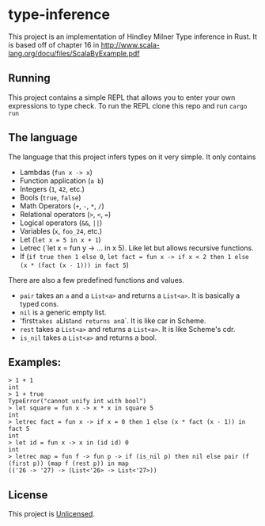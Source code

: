 # type-inference

This project is an implementation of Hindley Milner Type inference in Rust. It is based off of chapter 16 in http://www.scala-lang.org/docu/files/ScalaByExample.pdf

## Running
This project contains a simple REPL that allows you to enter your own expressions to type check. To run the REPL clone this repo and run `cargo run`

## The language
The language that this project infers types on it very simple. It only contains

* Lambdas (`fun x -> x`)
* Function application (`a b`)
* Integers (`1`, `42`, etc.)
* Bools (`true`, `false`)
* Math Operators (`+`, `-`, `*`, `/`)
* Relational operators (`>`, `<`, `=`)
* Logical operators (`&&`, `||`)
* Variables (`x`, `foo_24`, etc.)
* Let (`let x = 5 in x + 1`)
* Letrec (`let x = fun y -> ... in x 5). Like let but allows recursive functions.
* If (`if true then 1 else 0`, `let fact = fun x -> if x < 2 then 1 else (x * (fact (x - 1))) in fact 5`)

There are also a few predefined functions and values.

* `pair` takes an `a` and a `List<a>` and returns a `List<a>`. It is basically a typed cons.
* `nil` is a generic empty list.
* 'first` takes a `List<a>` and returns an `a`. It is like car in Scheme.
* `rest` takes a `List<a>` and returns a `List<a>`. It is like Scheme's cdr.
* `is_nil` takes a `List<a>` and returns a bool.

## Examples:
```
> 1 + 1
int
> 1 + true
TypeError("cannot unify int with bool")
> let square = fun x -> x * x in square 5
int
> letrec fact = fun x -> if x = 0 then 1 else (x * fact (x - 1)) in fact 5
int
> let id = fun x -> x in (id id) 0
int
> letrec map = fun f -> fun p -> if (is_nil p) then nil else pair (f (first p)) (map f (rest p)) in map
(('26 -> '27) -> (List<'26> -> List<'27>))
```


## License
This project is [Unlicensed](UNLICENSE).